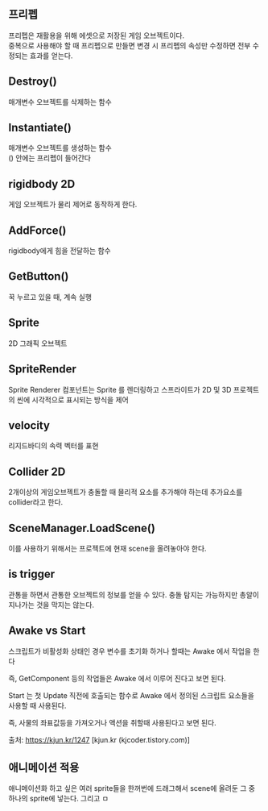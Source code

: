 ## 프리펩

프리펩은 재활용을 위해 에셋으로 저장된 게임 오브젝트이다. <br/>
중복으로 사용해야 할 때 프리펩으로 만들면 변경 시 프리펩의 속성만 수정하면 전부 수정되는 효과를 얻는다.

## Destroy()

매개변수 오브젝트를 삭제하는 함수

## Instantiate()

매개변수 오브젝트를 생성하는 함수<br/>
() 안에는 프리펩이 들어간다

## rigidbody 2D

게임 오브젝트가 물리 제어로 동작하게 한다.

## AddForce()

rigidbody에게 힘을 전달하는 함수

## GetButton()

꾹 누르고 있을 때, 계속 실행

## Sprite

2D 그래픽 오브젝트

## SpriteRender

Sprite Renderer 컴포넌트는 Sprite 를 렌더링하고 스프라이트가 2D 및 3D 프로젝트의 씬에 시각적으로 표시되는 방식을 제어

## velocity

리지드바디의 속력 벡터를 표현

## Collider 2D

2개이상의 게임오브젝트가 충돌할 때 믈리적 요소를 추가해야 하는데 추가요소를 collider라고 한다.

## SceneManager.LoadScene()

이를 사용하기 위해서는 프로젝트에 현재 scene을 올려놓아야 한다.

## is trigger

관통을 하면서 관통한 오브젝트의 정보를 얻을 수 있다. 충돌 탐지는 가능하지만 총알이 지나가는 것을 막지는 않는다.

## Awake vs Start

스크립트가 비활성화 상태인 경우 변수를 초기화 하거나 할때는 Awake 에서 작업을 한다

즉, GetComponent 등의 작업들은 Awake 에서 이루어 진다고 보면 된다.

Start 는 첫 Update 직전에 호출되는 함수로 Awake 에서 정의된 스크립트 요소들을 사용할 때 사용된다.

즉, 사물의 좌표값등을 가져오거나 액션을 취할때 사용된다고 보면 된다.

출처: https://kjun.kr/1247 [kjun.kr (kjcoder.tistory.com)]

## 애니메이션 적용

애니메이션화 하고 싶은 여러 sprite들을 한꺼번에 드래그해서 scene에 올려둔 그 중 하나의 sprite에 넣는다.
그리고 ㅁ
